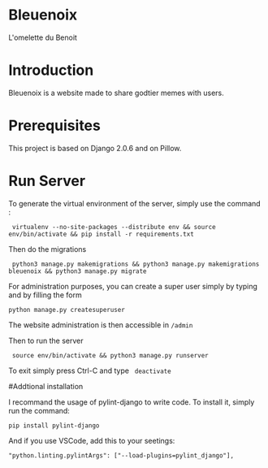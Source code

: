 # Bleuenoix
L'omelette du Benoit

# Introduction
Bleuenoix is a website made to share godtier memes with users.

# Prerequisites

This project is based on Django 2.0.6 and on Pillow.

# Run Server

To generate the virtual environment of the server, simply use the command :

```  virtualenv --no-site-packages --distribute env && source env/bin/activate && pip install -r requirements.txt ```

Then do the migrations

```  python3 manage.py makemigrations && python3 manage.py makemigrations bleuenoix && python3 manage.py migrate ```

For administration purposes, you can create a super user simply by typing and by filling the form

``` python manage.py createsuperuser ```

The website administration is then accessible in ``` /admin ```

Then to run the server

```  source env/bin/activate && python3 manage.py runserver ```

To exit simply press Ctrl-C and type ``` deactivate```

#Addtional installation

I recommand the usage of pylint-django to write code. To install it, simply run the command:

``` pip install pylint-django ```

And if you use VSCode, add this to your seetings:

```"python.linting.pylintArgs": ["--load-plugins=pylint_django"],```